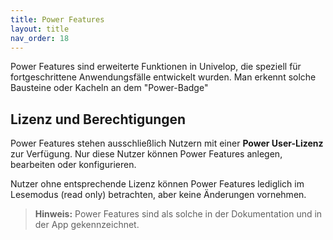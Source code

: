 ```yaml
---
title: Power Features
layout: title
nav_order: 18
---
```


Power Features sind erweiterte Funktionen in Univelop, die speziell für fortgeschrittene Anwendungsfälle entwickelt wurden. Man erkennt solche Bausteine oder Kacheln an dem "Power-Badge"

## Lizenz und Berechtigungen

Power Features stehen ausschließlich Nutzern mit einer **Power User-Lizenz** zur Verfügung. Nur diese Nutzer können Power Features anlegen, bearbeiten oder konfigurieren.

Nutzer ohne entsprechende Lizenz können Power Features lediglich im Lesemodus (read only) betrachten, aber keine Änderungen vornehmen.

> **Hinweis:** Power Features sind als solche in der Dokumentation und in der App gekennzeichnet.